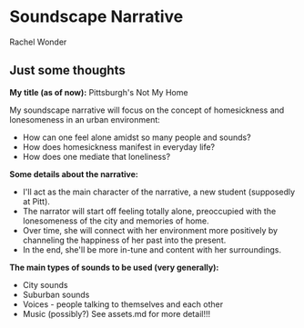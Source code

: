 # Soundscape Narrative
Rachel Wonder

## Just some thoughts
**My title (as of now):** Pittsburgh's Not My Home

My soundscape narrative will focus on the concept of homesickness and lonesomeness in an urban environment: 
* How can one feel alone amidst so many people and sounds? 
* How does homesickness manifest in everyday life? 
* How does one mediate that loneliness? 

**Some details about the narrative:**
* I'll act as the main character of the narrative, a new student (supposedly at Pitt).
* The narrator will start off feeling totally alone, preoccupied with the lonesomeness of the city and memories of home. 
* Over time, she will connect with her environment more positively by channeling the happiness of her past into the present. 
* In the end, she'll be more in-tune and content with her surroundings. 

**The main types of sounds to be used (very generally):**
* City sounds
* Suburban sounds
* Voices - people talking to themselves and each other
* Music (possibly?)
See assets.md for more detail!!!

